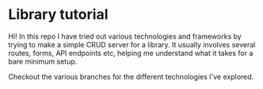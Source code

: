 # Library tutorial

Hi! In this repo I have tried out various technologies and frameworks by trying to make a simple CRUD server for a library. It usually involves several routes, forms, API endpoints etc, helping me understand what it takes for a bare minimum setup.

Checkout the various branches for the different technologies I've explored.
